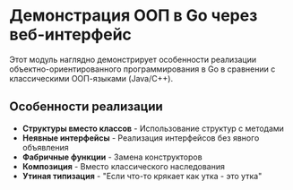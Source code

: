 # Демонстрация ООП в Go через веб-интерфейс

Этот модуль наглядно демонстрирует особенности реализации объектно-ориентированного программирования в Go в сравнении с классическими ООП-языками (Java/C++).

## Особенности реализации

- **Структуры вместо классов** - Использование структур с методами
- **Неявные интерфейсы** - Реализация интерфейсов без явного объявления
- **Фабричные функции** - Замена конструкторов
- **Композиция** - Вместо классического наследования
- **Утиная типизация** - "Если что-то крякает как утка - это утка"
